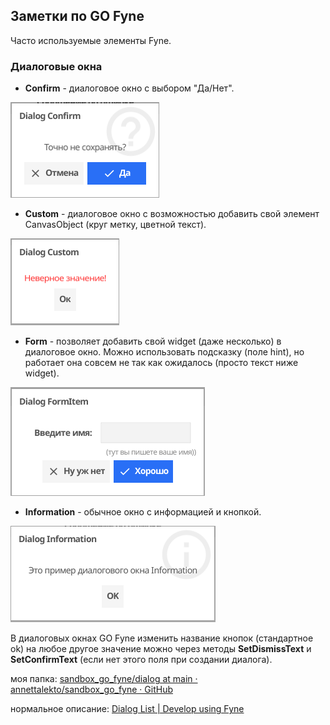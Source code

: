 ## Заметки по GO Fyne

Часто используемые элементы Fyne. 

### Диалоговые окна

- **Confirm** - диалоговое окно с выбором "Да/Нет".
<img src="dialog/img/dialog_confirm.PNG" alt="screen"/>

- **Custom** - диалоговое окно с возможностью добавить свой элемент CanvasObject (круг метку, цветной текст).
<img src="dialog/img/dialog_custom.PNG" alt="screen"/>

- **Form** - позволяет добавить свой widget (даже несколько) в диалоговое окно. Можно использовать подсказку (поле hint), но работает она совсем не так как ожидалось (просто текст ниже widget).
<img src="dialog/img/dialog_formitem.PNG" alt="screen"/>

- **Information** - обычное окно с информацией и кнопкой.
<img src="dialog/img/dialog_information.PNG" alt="screen"/>


В диалоговых окнах GO Fyne изменить название кнопок (стандартное ok) на любое другое значение можно через методы **SetDismissText** и **SetConfirmText** (если нет этого поля при создании диалога).

моя папка: [sandbox_go_fyne/dialog at main · annettalekto/sandbox_go_fyne · GitHub](https://github.com/annettalekto/sandbox_go_fyne/tree/main/dialog)

нормальное описание: [Dialog List | Develop using Fyne](https://developer.fyne.io/explore/dialogs)
